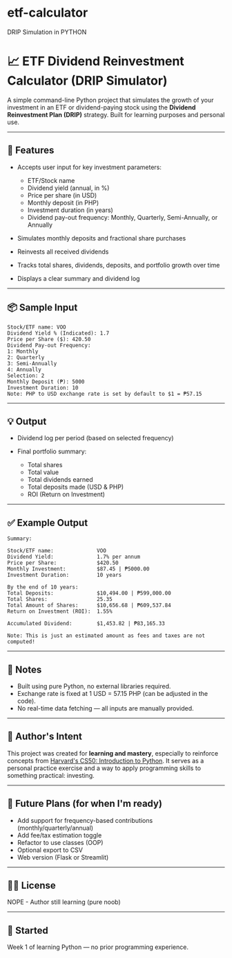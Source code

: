 # etf-calculator
DRIP Simulation in PYTHON

# 📈 ETF Dividend Reinvestment Calculator (DRIP Simulator)

A simple command-line Python project that simulates the growth of your investment in an ETF or dividend-paying stock using the **Dividend Reinvestment Plan (DRIP)** strategy. Built for learning purposes and personal use.

---

## 🔧 Features

* Accepts user input for key investment parameters:

  * ETF/Stock name
  * Dividend yield (annual, in %)
  * Price per share (in USD)
  * Monthly deposit (in PHP)
  * Investment duration (in years)
  * Dividend pay-out frequency: Monthly, Quarterly, Semi-Annually, or Annually
* Simulates monthly deposits and fractional share purchases
* Reinvests all received dividends
* Tracks total shares, dividends, deposits, and portfolio growth over time
* Displays a clear summary and dividend log

---

## 📦 Sample Input

```
Stock/ETF name: VOO
Dividend Yield % (Indicated): 1.7
Price per Share ($): 420.50
Dividend Pay-out Frequency:
1: Monthly
2: Quarterly
3: Semi-Annually
4: Annually
Selection: 2
Monthly Deposit (₱): 5000
Investment Duration: 10
Note: PHP to USD exchange rate is set by default to $1 = ₱57.15
```

---

## 💡 Output

* Dividend log per period (based on selected frequency)
* Final portfolio summary:

  * Total shares
  * Total value
  * Total dividends earned
  * Total deposits made (USD & PHP)
  * ROI (Return on Investment)

---

## ✅ Example Output

```
Summary:

Stock/ETF name:              VOO
Dividend Yield:              1.7% per annum
Price per Share:             $420.50
Monthly Investment:          $87.45 | ₱5000.00
Investment Duration:         10 years

By the end of 10 years:
Total Deposits:              $10,494.00 | ₱599,000.00
Total Shares:                25.35
Total Amount of Shares:      $10,656.68 | ₱609,537.84
Return on Investment (ROI):  1.55%

Accumulated Dividend:        $1,453.82 | ₱83,165.33

Note: This is just an estimated amount as fees and taxes are not computed!
```

---

## 📘 Notes

* Built using pure Python, no external libraries required.
* Exchange rate is fixed at 1 USD = 57.15 PHP (can be adjusted in the code).
* No real-time data fetching — all inputs are manually provided.

---

## 🧠 Author's Intent

This project was created for **learning and mastery**, especially to reinforce concepts from [Harvard's CS50: Introduction to Python](https://cs50.harvard.edu/python/). It serves as a personal practice exercise and a way to apply programming skills to something practical: investing.

---

## 🚀 Future Plans (for when I'm ready)

* Add support for frequency-based contributions (monthly/quarterly/annual)
* Add fee/tax estimation toggle
* Refactor to use classes (OOP)
* Optional export to CSV
* Web version (Flask or Streamlit)

---

## 🧑‍💻 License

NOPE - Author still learning (pure noob)

---

## 📅 Started

Week 1 of learning Python — no prior programming experience.
